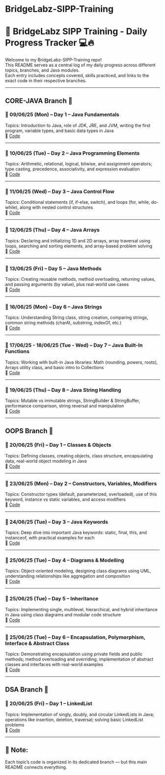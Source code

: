 # BridgeLabz-SIPP-Training


# 🧠 BridgeLabz SIPP Training - Daily Progress Tracker 💻🔥

Welcome to my BridgeLabz-SIPP-Training repo!  
This README serves as a central log of my daily progress across different topics, branches, and Java modules.  
Each entry includes concepts covered, skills practiced, and links to the exact code in their respective branches.

---

## CORE-JAVA Branch 📂

### 📅 09/06/25 (Mon) – Day 1 – Java Fundamentals  
Topics: Introduction to Java, role of JDK, JRE, and JVM, writing the first program, variable types, and basic data types in Java  
🔗 [Code](https://github.com/AnanyaShukla0007/BridgeLabz-SIPP-Training/tree/core_java/JavaFundamentals)

---

### 📅 10/06/25 (Tue) – Day 2 – Java Programming Elements  
Topics: Arithmetic, relational, logical, bitwise, and assignment operators; type casting, precedence, associativity, and expression evaluation  
🔗 [Code](https://github.com/AnanyaShukla0007/BridgeLabz-SIPP-Training/tree/core_java/ProgrammimgElements)

---

### 📅 11/06/25 (Wed) – Day 3 – Java Control Flow  
Topics: Conditional statements (if, if-else, switch), and loops (for, while, do-while), along with nested control structures  
🔗 [Code](https://github.com/AnanyaShukla0007/BridgeLabz-SIPP-Training/tree/core_java/ControlFlowStatement)

---

### 📅 12/06/25 (Thu) – Day 4 – Java Arrays  
Topics: Declaring and initializing 1D and 2D arrays, array traversal using loops, searching and sorting elements, and array-based problem solving  
🔗 [Code](https://github.com/AnanyaShukla0007/BridgeLabz-SIPP-Training/tree/core_java/Arrays)

---

### 📅 13/06/25 (Fri) – Day 5 – Java Methods  
Topics: Creating reusable methods, method overloading, returning values, and passing arguments (by value), plus real-world use cases  
🔗 [Code](https://github.com/AnanyaShukla0007/BridgeLabz-SIPP-Training/tree/core_java/JavaMethods)

---

### 📅 16/06/25 (Mon) – Day 6 – Java Strings  
Topics: Understanding String class, string creation, comparing strings, common string methods (charAt, substring, indexOf, etc.)  
🔗 [Code](https://github.com/AnanyaShukla0007/BridgeLabz-SIPP-Training/tree/core_java/JavaStrings)

---

### 📅 17/06/25 - 18/06/25 (Tue - Wed) – Day 7 – Java Built-In Functions  
Topics: Working with built-in Java libraries: Math (rounding, powers, roots), Arrays utility class, and basic intro to Collections  
🔗 [Code](https://github.com/AnanyaShukla0007/BridgeLabz-SIPP-Training/tree/core_java/ExtraBuiltIn)

---

### 📅 19/06/25 (Thu) – Day 8 – Java String Handling  
Topics: Mutable vs immutable strings, StringBuilder & StringBuffer, performance comparison, string reversal and manipulation  
🔗 [Code](https://github.com/AnanyaShukla0007/BridgeLabz-SIPP-Training/tree/OOPS/ExtraStrings)

---

## OOPS Branch 🧱

### 📅 20/06/25 (Fri) – Day 1 – Classes & Objects  
Topics: Defining classes, creating objects, class structure, encapsulating data, real-world object modeling in Java  
🔗 [Code](https://github.com/AnanyaShukla0007/BridgeLabz-SIPP-Training/tree/OOPS/Class-objects)

---

### 📅 23/06/25 (Mon) – Day 2 – Constructors, Variables, Modifiers  
Topics: Constructor types (default, parameterized, overloaded), use of this keyword, instance vs static variables, and access modifiers  
🔗 [Code](https://github.com/AnanyaShukla0007/BridgeLabz-SIPP-Training/tree/OOPS/ConstructorVariableModifier)

---

### 📅 24/06/25 (Tue) – Day 3 – Java Keywords  
Topics: Deep dive into important Java keywords: static, final, this, and instanceof, with practical examples for each  
🔗 [Code](https://github.com/AnanyaShukla0007/BridgeLabz-SIPP-Training/tree/OOPS/Keywords)

---

### 📅 25/06/25 (Tue) – Day 4 – Diagrams & Modelling  
Topics: Object-oriented modeling, designing class diagrams using UML, understanding relationships like aggregation and composition  
🔗 [Code](https://github.com/AnanyaShukla0007/BridgeLabz-SIPP-Training/tree/OOPS/UML-DiagramModelling)

---

### 📅 25/06/25 (Tue) – Day 5 – Inheritance  
Topics: Implementing single, multilevel, hierarchical, and hybrid inheritance in Java using class diagrams and modular code structure  
🔗 [Code](https://github.com/AnanyaShukla0007/BridgeLabz-SIPP-Training/tree/OOPS/Java_Inheritance)

---

### 📅 25/06/25 (Tue) – Day 6 – Encapsulation, Polymorphism, Interface & Abstract Class  
Topics: Demonstrating encapsulation using private fields and public methods; method overloading and overriding; implementation of abstract classes and interfaces with real-world examples  
🔗 [Code](https://github.com/AnanyaShukla0007/BridgeLabz-SIPP-Training/tree/OOPS/Polymorphism_Interface_Abstraction_Encapsulation)

---

## DSA Branch 🧱

### 📅 20/06/25 (Fri) – Day 1 – LinkedList  
Topics: Implementation of singly, doubly, and circular LinkedLists in Java; operations like insertion, deletion, traversal; solving basic LinkedList problems  
🔗 [Code](https://github.com/AnanyaShukla0007/BridgeLabz-SIPP-Training/tree/OOPS/Class-objects)

---




## 📝 Note:
Each topic’s code is organized in its dedicated branch — but this main README connects everything.
